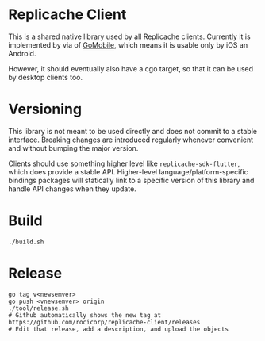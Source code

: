 # Replicache Client

This is a shared native library used by all Replicache clients. Currently it is implemented by via of [GoMobile](https://godoc.org/golang.org/x/mobile/cmd/gomobile),
which means it is usable only by iOS an Android.

However, it should eventually also have a cgo target, so that it can be used by desktop clients too.

# Versioning

This library is not meant to be used directly and does not commit to a stable interface. Breaking changes
are introduced regularly whenever convenient and without bumping the major version.

Clients should use something higher level like `replicache-sdk-flutter`, which does provide a stable API.
Higher-level language/platform-specific bindings packages will statically link to a specific version of
this library and handle API changes when they update.

# Build

```
./build.sh
```

# Release

```
go tag v<newsemver>
go push <vnewsemver> origin
./tool/release.sh
# Github automatically shows the new tag at https://github.com/rocicorp/replicache-client/releases
# Edit that release, add a description, and upload the objects
```
